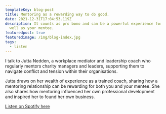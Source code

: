 ```yaml
---
templateKey: blog-post
title: Mentoring as a rewarding way to do good.
date: 2021-12-31T17:04:53.119Z
description: It counts as pro bono and can be a powerful experience for you as
  well as your mentee.
featuredpost: true
featuredimage: /img/blog-index.jpg
tags:
  - listen
---
```

I talk to Jutta Nedden, a workplace mediator and leadership coach who regularly mentors charity managers and leaders, supporting them to navigate conflict and tension within their organisations. 

Jutta draws on her wealth of experience as a trained coach, sharing how a mentoring relationship can be rewarding for both you and your mentee. She also shares how mentoring influenced her own professional development and inspired her to found her own business.

[Listen on Spotify here](https://open.spotify.com/show/5hRGFNQkXLAm6oHyU6yIL4?si=2235fcfb65824b86)